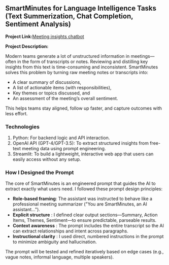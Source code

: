## SmartMinutes for Language Intelligence Tasks (Text Summerization, Chat Completion, Sentiment Analysis)

**Project Link:**<a href="https://fdmdnijwdabu2psnlg5g6r.streamlit.app/" target="_blank">Meeting insights chatbot</a>



**Project Description:** 

Modern teams generate a lot of unstructured information in meetings—often in the form of transcripts or notes. Reviewing and distilling key insights from this text is time-consuming and inconsistent. SmartMinutes solves this problem by turning raw meeting notes or transcripts into:

- A clear summary of discussions,
- A list of actionable items (with responsibilities),
- Key themes or topics discussed, and
- An assessment of the meeting’s overall sentiment.
  
This helps teams stay aligned, follow up faster, and capture outcomes with less effort.

### Technologies 
1. Python: For backend logic and API interaction.
2. OpenAI API (GPT-4/GPT-3.5): To extract structured insights from free-text meeting data using prompt engineering.
3. Streamlit: To build a lightweight, interactive web app that users can easily access without any setup.

### How I Designed the Prompt

The core of SmartMinutes is an engineered prompt that guides the AI to extract exactly what users need. I followed these prompt design principles:

- **Role-based framing**: The assistant was instructed to behave like a professional meeting summarizer ("You are SmartMinutes, an AI assistant...").
- **Explicit structure** : I defined clear output sections—Summary, Action Items, Themes, Sentiment—to ensure predictable, parseable results.
- **Context awareness** : The prompt includes the entire transcript so the AI can extract relationships and intent across paragraphs.
- **Instructional clarity** : I used direct, numbered instructions in the prompt to minimize ambiguity and hallucination.

The prompt will be tested and refined iteratively based on edge cases (e.g., vague notes, informal language, multiple speakers).

